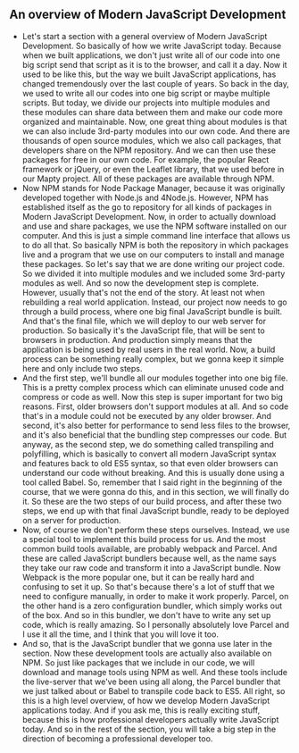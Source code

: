 ## An overview of Modern JavaScript Development

- Let's start a section with a general overview of Modern JavaScript Development. So basically of how we write JavaScript today. Because when we built applications, we don't just write all of our code into one big script send that script as it is to the browser, and call it a day. Now it used to be like this, but the way we built JavaScript applications, has changed tremendously over the last couple of years. So back in the day, we used to write all our codes into one big script or maybe multiple scripts. But today, we divide our projects into multiple modules and these modules can share data between them and make our code more organized and maintainable. Now, one great thing about modules is that we can also include 3rd-party modules into our own code. And there are thousands of open source modules, which we also call packages, that developers share on the NPM repository. And we can then use these packages for free in our own code. For example, the popular React framework or jQuery, or even the Leaflet library, that we used before in our Mapty project. All of these packages are available through NPM. 
- Now NPM stands for Node Package Manager, because it was originally developed together with Node.js and 4Node.js. However, NPM has established itself as the go to repository for all kinds of packages in Modern JavaScript Development. Now, in order to actually download and use and share packages, we use the NPM software installed on our computer. And this is just a simple command line interface that allows us to do all that. So basically NPM is both the repository in which packages live and a program that we use on our computers to install and manage these packages. So let's say that we are done writing our project code. So we divided it into multiple modules and we included some 3rd-party modules as well. And so now the development step is complete. However, usually that's not the end of the story. At least not when rebuilding a real world application. Instead, our project now needs to go through a build process, where one big final JavaScript bundle is built. And that's the final file, which we will deploy to our web server for production. So basically it's the JavaScript file, that will be sent to browsers in production. And production simply means that the application is being used by real users in the real world. Now, a build process can be something really complex, but we gonna keep it simple here and only include two steps. 
- And the first step, we'll bundle all our modules together into one big file. This is a pretty complex process which can eliminate unused code and compress or code as well. Now this step is super important for two big reasons. First, older browsers don't support modules at all. And so code that's in a module could not be executed by any older browser. And second, it's also better for performance to send less files to the browser, and it's also beneficial that the bundling step compresses our code. But anyway, as the second step, we do something called transpiling and polyfilling, which is basically to convert all modern JavaScript syntax and features back to old ES5 syntax, so that even older browsers can understand our code without breaking. And this is usually done using a tool called Babel. So, remember that I said right in the beginning of the course, that we were gonna do this, and in this section, we will finally do it. So these are the two steps of our build process, and after these two steps, we end up with that final JavaScript bundle, ready to be deployed on a server for production. 
- Now, of course we don't perform these steps ourselves. Instead, we use a special tool to implement this build process for us. And the most common build tools available, are probably webpack and Parcel. And these are called JavaScript bundlers because well, as the name says they take our raw code and transform it into a JavaScript bundle. Now Webpack is the more popular one, but it can be really hard and confusing to set it up. So that's because there's a lot of stuff that we need to configure manually, in order to make it work properly. Parcel, on the other hand is a zero configuration bundler, which simply works out of the box. And so in this bundler, we don't have to write any set up code, which is really amazing. So I personally absolutely love Parcel and I use it all the time, and I think that you will love it too. 
- And so, that is the JavaScript bundler that we gonna use later in the section. Now these development tools are actually also available on NPM. So just like packages that we include in our code, we will download and manage tools using NPM as well. And these tools include the live-server that we've been using all along, the Parcel bundler that we just talked about or Babel to transpile code back to ES5. All right, so this is a high level overview, of how we develop Modern JavaScript applications today. And if you ask me, this is really exciting stuff, because this is how professional developers actually write JavaScript today. And so in the rest of the section, you will take a big step in the direction of becoming a professional developer too.